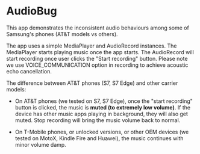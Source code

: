 # AudioBug

This app demonstrates the inconsistent audio behaviours among some of Samsung's phones (AT&T models vs others).

The app uses a simple MediaPlayer and AudioRecord instances. The MediaPlayer starts playing music once the app starts. The AudioRecord will start recording once user clicks the "Start recording" button. Please note we use VOICE_COMMUNICATION option in recording to achieve acoustic echo cancellation.

The difference between AT&T phones (S7, S7 Edge) and other carrier models:

* On AT&T phones (we tested on S7, S7 Edge), once the "start recording" button is clicked, the music is **muted (to extremely low volume)**. If the device has other music apps playing in background, they will also get muted. Stop recording will bring the music volume back to normal. 

* On T-Mobile phones, or unlocked versions, or other OEM devices (we tested on MotoX, Kindle Fire and Huawei), the music continues with minor volume damp. 
